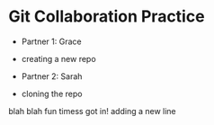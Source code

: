 # Git Collaboration Practice

- Partner 1: Grace
 - creating a new repo

- Partner 2: Sarah
 - cloning the repo

 blah blah fun timess
 got in! adding a new line 